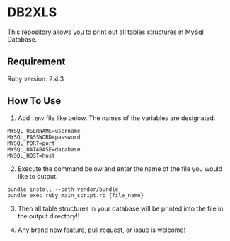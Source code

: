 # DB2XLS

This repository allows you to print out all tables structures in MySql Database.

## Requirement

Ruby version: 2.4.3

## How To Use
1. Add `.env` file like below. The names of the variables are designated.

```.env
MYSQL_USERNAME=username
MYSQL_PASSWORD=password
MYSQL_PORT=port
MYSQL_DATABASE=database
MYSQL_HOST=host
```

2. Execute the command below and enter the name of the file you would like to output.
```
bundle install --path vendor/bundle
bundle exec ruby main_script.rb {file_name}
```

3. Then all table structures in your database will be printed into the file in the output directory!!

4. Any brand new feature, pull request, or issue is welcome!